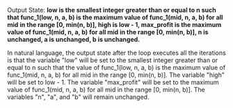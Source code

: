 Output State: **low is the smallest integer greater than or equal to n such that func_1(low, n, a, b) is the maximum value of func_1(mid, n, a, b) for all mid in the range [0, min(n, b)], high is low - 1, max_profit is the maximum value of func_1(mid, n, a, b) for all mid in the range [0, min(n, b)], n is unchanged, a is unchanged, b is unchanged.**

In natural language, the output state after the loop executes all the iterations is that the variable "low" will be set to the smallest integer greater than or equal to n such that the value of func_1(low, n, a, b) is the maximum value of func_1(mid, n, a, b) for all mid in the range [0, min(n, b)]. The variable "high" will be set to low - 1. The variable "max_profit" will be set to the maximum value of func_1(mid, n, a, b) for all mid in the range [0, min(n, b)]. The variables "n", "a", and "b" will remain unchanged.